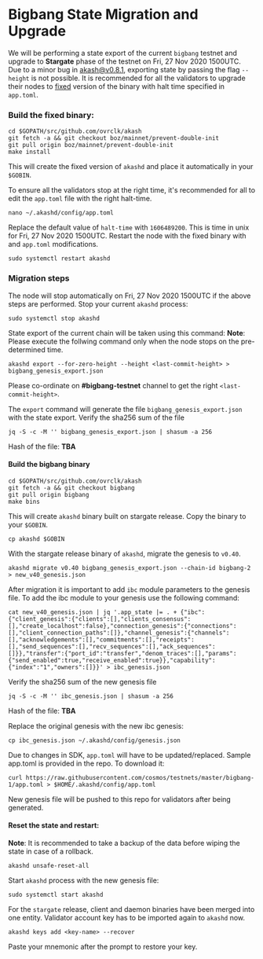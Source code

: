 # Bigbang State Migration and Upgrade

We will be performing a state export of the current ```bigbang``` testnet and upgrade to **Stargate** phase of the testnet on Fri, 27 Nov 2020 1500UTC. Due to a minor bug in akash@v0.8.1, exporting state by passing the flag `--height` is not possible. It is recommended for all the validators to upgrade their nodes to [fixed](https://github.com/ovrclk/akash/tree/boz/mainnet/prevent-double-init) version of the binary with halt time specified in `app.toml`.

### Build the fixed binary:
```
cd $GOPATH/src/github.com/ovrclk/akash
git fetch -a && git checkout boz/mainnet/prevent-double-init
git pull origin boz/mainnet/prevent-double-init
make install
```
This will create the fixed version of `akashd` and place it automatically in your `$GOBIN`.

To ensure all the validators stop at the right time, it's recommended for all to edit the `app.toml` file with the right halt-time.
```
nano ~/.akashd/config/app.toml
```
Replace the default value of `halt-time` with `1606489200`. This is time in unix for Fri, 27 Nov 2020 1500UTC. Restart the node with the fixed binary with and `app.toml` modifications.
```
sudo systemctl restart akashd
```

### Migration steps

The node will stop automatically on Fri, 27 Nov 2020 1500UTC if the above steps are performed. Stop your current `akashd` process:
```
sudo systemctl stop akashd
```
State export of the current chain will be taken using this command:
**Note**: Please execute the follwing command only when the node stops on the pre-determined time. 
```
akashd export --for-zero-height --height <last-commit-height> > bigbang_genesis_export.json
```
Please co-ordinate on **#bigbang-testnet** channel to get the right `<last-commit-height>`.

The `export` command will generate the file `bigbang_genesis_export.json` with the state export. Verify the sha256 sum of the file
```
jq -S -c -M '' bigbang_genesis_export.json | shasum -a 256
```
Hash of the file: **TBA**

#### Build the bigbang binary
```
cd $GOPATH/src/github.com/ovrclk/akash
git fetch -a && git checkout bigbang
git pull origin bigbang
make bins
```
This will create `akashd` binary built on stargate release. Copy the binary to your `$GOBIN`.
```
cp akashd $GOBIN
```

With the stargate release binary of `akashd`, migrate the genesis to `v0.40`.
```
akashd migrate v0.40 bigbang_genesis_export.json --chain-id bigbang-2 > new_v40_genesis.json
```

After migration it is important to add `ibc` module parameters to the genesis file. To add the ibc module to your genesis use the following command:
```
cat new_v40_genesis.json | jq '.app_state |= . + {"ibc":{"client_genesis":{"clients":[],"clients_consensus":[],"create_localhost":false},"connection_genesis":{"connections":[],"client_connection_paths":[]},"channel_genesis":{"channels":[],"acknowledgements":[],"commitments":[],"receipts":[],"send_sequences":[],"recv_sequences":[],"ack_sequences":[]}},"transfer":{"port_id":"transfer","denom_traces":[],"params":{"send_enabled":true,"receive_enabled":true}},"capability":{"index":"1","owners":[]}}' > ibc_genesis.json
```

Verify the sha256 sum of the new genesis file

```
jq -S -c -M '' ibc_genesis.json | shasum -a 256
```
Hash of the file: **TBA**

Replace the original genesis with the new ibc genesis:

```
cp ibc_genesis.json ~/.akashd/config/genesis.json
```

Due to changes in SDK, `app.toml` will have to be updated/replaced. Sample app.toml is provided in the repo. To download it:

```
curl https://raw.githubusercontent.com/cosmos/testnets/master/bigbang-1/app.toml > $HOME/.akashd/config/app.toml
```

New genesis file will be pushed to this repo for validators after being generated.

#### Reset the state and restart:

**Note**: It is recommended to take a backup of the data before wiping the state in case of a rollback.
```
akashd unsafe-reset-all
```

Start `akashd` process with the new genesis file:
```
sudo systemctl start akashd
``` 

For the `stargate` release, client and daemon binaries have been merged into one entity. Validator account key has to be imported again to `akashd` now.
```
akashd keys add <key-name> --recover
```

Paste your mnemonic after the prompt to restore your key.

